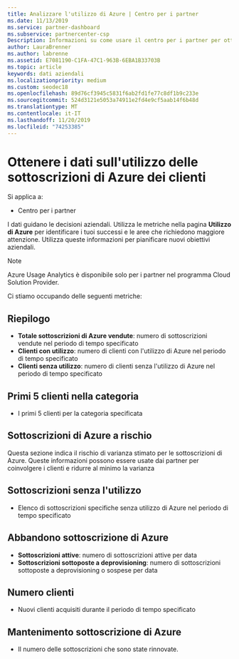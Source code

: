 ```yaml
---
title: Analizzare l'utilizzo di Azure | Centro per i partner
ms.date: 11/13/2019
ms.service: partner-dashboard
ms.subservice: partnercenter-csp
Description: Informazioni su come usare il centro per i partner per ottenere i dati sull'utilizzo delle sottoscrizioni di Azure dei clienti.
author: LauraBrenner
ms.author: labrenne
ms.assetid: E7081190-C1FA-47C1-963B-6EBA1B33703B
ms.topic: article
keywords: dati aziendali
ms.localizationpriority: medium
ms.custom: seodec18
ms.openlocfilehash: 89d76cf3945c5831f6ab2fd1fe77c8df1b9c233e
ms.sourcegitcommit: 524d3121e5053a74911e2fd4e9cf5aab14f6b48d
ms.translationtype: MT
ms.contentlocale: it-IT
ms.lasthandoff: 11/20/2019
ms.locfileid: "74253385"
---
```

# <a name="get-data-about-the-usage-of-your-customers-azure-subscriptions"></a>Ottenere i dati sull'utilizzo delle sottoscrizioni di Azure dei clienti

Si applica a:

- Centro per i partner

I dati guidano le decisioni aziendali. Utilizza le metriche nella pagina **Utilizzo di Azure** per identificare i tuoi successi e le aree che richiedono maggiore attenzione. Utilizza queste informazioni per pianificare nuovi obiettivi aziendali.

> [!NOTE]
> Azure Usage Analytics è disponibile solo per i partner nel programma Cloud Solution Provider.

Ci stiamo occupando delle seguenti metriche:

## <a name="summary"></a>Riepilogo

- **Totale sottoscrizioni di Azure vendute**: numero di sottoscrizioni vendute nel periodo di tempo specificato  
- **Clienti con utilizzo**: numero di clienti con l'utilizzo di Azure nel periodo di tempo specificato  
- **Clienti senza utilizzo**: numero di clienti senza l'utilizzo di Azure nel periodo di tempo specificato  

## <a name="top-5-customers-in-category"></a>Primi 5 clienti nella categoria

- I primi 5 clienti per la categoria specificata  

## <a name="azure-subscriptions-at-risk"></a>Sottoscrizioni di Azure a rischio

Questa sezione indica il rischio di varianza stimato per le sottoscrizioni di Azure. Queste informazioni possono essere usate dai partner per coinvolgere i clienti e ridurre al minimo la varianza

## <a name="subscriptions-without-usage"></a>Sottoscrizioni senza l'utilizzo

- Elenco di sottoscrizioni specifiche senza utilizzo di Azure nel periodo di tempo specificato  

## <a name="azure-subscription-churn"></a>Abbandono sottoscrizione di Azure

- **Sottoscrizioni attive**: numero di sottoscrizioni attive per data  
- **Sottoscrizioni sottoposte a deprovisioning**: numero di sottoscrizioni sottoposte a deprovisioning o sospese per data  

## <a name="customer-count"></a>Numero clienti

- Nuovi clienti acquisiti durante il periodo di tempo specificato  

## <a name="azure-subscription-retention"></a>Mantenimento sottoscrizione di Azure

- Il numero delle sottoscrizioni che sono state rinnovate.
